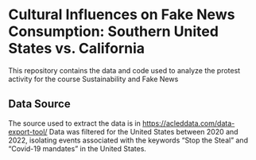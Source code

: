 # Cultural Influences on Fake News Consumption: Southern United States vs. California
This repository contains the data and code used to analyze the protest activity for the course Sustainability and Fake News

## Data Source
The source used to extract the data is in https://acleddata.com/data-export-tool/
Data was filtered for the United States between 2020 and 2022, isolating events associated with the keywords “Stop the Steal” and “Covid-19 mandates” in the United States.
